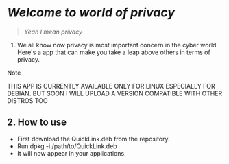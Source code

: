 # _Welcome to world of privacy_
> _Yeah I mean privacy_
1. We all know now privacy is most important concern in the cyber world. Here's a app that can make you take a leap above others in terms of privacy.
>[!NOTE]
> THIS APP IS CURRENTLY AVAILABLE ONLY FOR LINUX ESPECIALLY FOR DEBIAN. BUT SOON I WILL UPLOAD A VERSION COMPATIBLE WITH OTHER DISTROS TOO

## 2. How to use
   - First download the QuickLink.deb from the repository.
   - Run dpkg -i /path/to/QuickLink.deb
   - It will now appear in your applications.